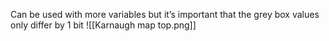 Can be used with more variables but it’s important that the grey box values only differ by 1 bit
![[Karnaugh map top.png]]

